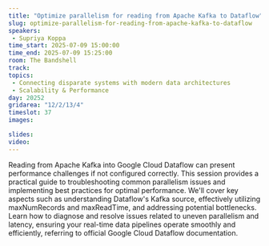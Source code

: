 ```yaml
---
title: "Optimize parallelism for reading from Apache Kafka to Dataflow"
slug: optimize-parallelism-for-reading-from-apache-kafka-to-dataflow
speakers:
 - Supriya Koppa
time_start: 2025-07-09 15:00:00
time_end: 2025-07-09 15:25:00
room: The Bandshell
track:
topics: 
 - Connecting disparate systems with modern data architectures
 - Scalability & Performance
day: 20252
gridarea: "12/2/13/4"
timeslot: 37
images: 

slides:
video: 
---
```


Reading from Apache Kafka into Google Cloud Dataflow can present performance challenges if not configured correctly. This session provides a practical guide to troubleshooting common parallelism issues and implementing best practices for optimal performance. We'll cover key aspects such as understanding Dataflow's Kafka source, effectively utilizing maxNumRecords and maxReadTime, and addressing potential bottlenecks. Learn how to diagnose and resolve issues related to uneven parallelism and latency, ensuring your real-time data pipelines operate smoothly and efficiently, referring to official Google Cloud Dataflow documentation.